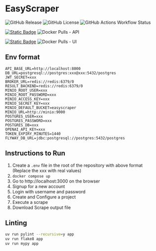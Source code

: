 # EasyScraper

![GitHub Release](https://img.shields.io/github/v/release/tejas0908/easyscraper)
![GitHub License](https://img.shields.io/github/license/tejas0908/easyscraper)
![GitHub Actions Workflow Status](https://img.shields.io/github/actions/workflow/status/tejas0908/EasyScraper/push.yaml)



[![Static Badge](https://img.shields.io/badge/Dockerhub%20API%20image-blue?logo=docker&logoColor=white)](https://hub.docker.com/r/tejas0908/easyscraper-api)
![Docker Pulls - API](https://img.shields.io/docker/pulls/tejas0908/easyscraper-api)

[![Static Badge](https://img.shields.io/badge/Dockerhub%20UI%20image-blue?logo=docker&logoColor=white)](https://hub.docker.com/r/tejas0908/easyscraper-ui)
![Docker Pulls - UI](https://img.shields.io/docker/pulls/tejas0908/easyscraper-ui)


## Env format

```.env
API_BASE_URL=http://localhost:8000
DB_URL=postgresql://postgres:xxx@xxx:5432/postgres
JWT_SECRET=xxx
BROKER_URL=redis://redis:6379/0
RESULT_BACKEND=redis://redis:6379/0
MINIO_ROOT_USER=xxx
MINIO_ROOT_PASSWORD=xxx
MINIO_ACCESS_KEY=xxx
MINIO_SECRET_KEY=xxx
MINIO_DEFAULT_BUCKET=easyscraper
MINIO_URL=http://minio:9000
POSTGRES_USER=xxx
POSTGRES_PASSWORD=xxx
POSTGRES_DB=xxx
OPENAI_API_KEY=xxx
TOKEN_EXPIRY_MINUTES=1440
FLYWAY_DB_URL=jdbc:postgresql://postgres:5432/postgres
```

## Instructions to Run

1. Create a `.env` file in the root of the repository with above format (Replace the xxx with real values)
1. `docker compose up`
2. Go to http://localhost:3000 on the browser
3. Signup for a new account
4. Login with username and password
5. Create and Configure a project
6. Execute a scrape
7. Download Scrape output file

## Linting
```bash
uv run pylint --recursive=y app
uv run flake8 app
uv run mypy app
```